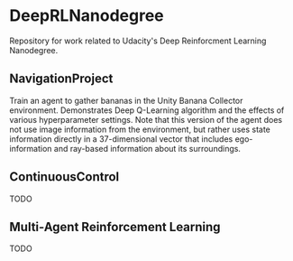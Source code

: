 # DeepRLNanodegree
Repository for work related to Udacity's Deep Reinforcment Learning Nanodegree.

## NavigationProject
Train an agent to gather bananas in the Unity Banana Collector environment. Demonstrates Deep Q-Learning algorithm and the effects of various hyperparameter settings. Note that this version of the agent does not use image information from the environment, but rather uses state information directly in a 37-dimensional vector that includes ego-information and ray-based information about its surroundings.

## ContinuousControl
TODO

## Multi-Agent Reinforcement Learning
TODO